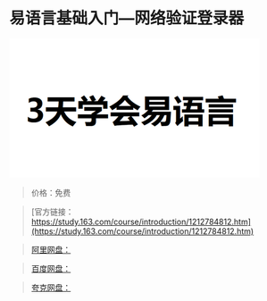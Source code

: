 # 易语言基础入门—网络验证登录器

![img](../../../assets/study163/free/5deb463234324a3e9c78f84d51f33098.bmp)

> 价格：免费

> [官方链接：https://study.163.com/course/introduction/1212784812.htm](https://study.163.com/course/introduction/1212784812.htm)

> [阿里网盘：]()

> [百度网盘：]()

> [夸克网盘：]()
